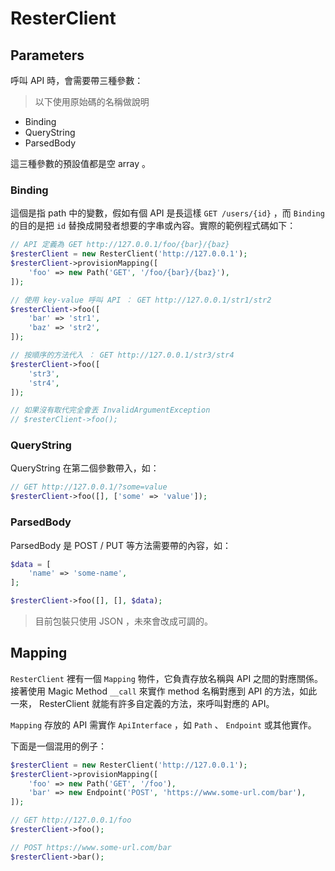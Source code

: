 # ResterClient

## Parameters

呼叫 API 時，會需要帶三種參數：

> 以下使用原始碼的名稱做說明

* Binding
* QueryString
* ParsedBody

這三種參數的預設值都是空 array 。

### Binding

這個是指 path 中的變數，假如有個 API 是長這樣 `GET /users/{id}` ，而 `Binding` 的目的是把 `id` 替換成開發者想要的字串或內容。實際的範例程式碼如下：

```php
// API 定義為 GET http://127.0.0.1/foo/{bar}/{baz}
$resterClient = new ResterClient('http://127.0.0.1');
$resterClient->provisionMapping([
    'foo' => new Path('GET', '/foo/{bar}/{baz}'),
]);

// 使用 key-value 呼叫 API ： GET http://127.0.0.1/str1/str2
$resterClient->foo([
    'bar' => 'str1',
    'baz' => 'str2',
]);

// 按順序的方法代入 ： GET http://127.0.0.1/str3/str4
$resterClient->foo([
    'str3',
    'str4',
]);

// 如果沒有取代完全會丟 InvalidArgumentException
// $resterClient->foo();
```

### QueryString

QueryString 在第二個參數帶入，如：

```php
// GET http://127.0.0.1/?some=value
$resterClient->foo([], ['some' => 'value']);
```

### ParsedBody

ParsedBody 是 POST / PUT 等方法需要帶的內容，如：

```php
$data = [
    'name' => 'some-name',
];

$resterClient->foo([], [], $data);
```

> 目前包裝只使用 JSON ，未來會改成可調的。

## Mapping

`ResterClient` 裡有一個 `Mapping` 物件，它負責存放名稱與 API 之間的對應關係。接著使用 Magic Method `__call` 來實作 method 名稱對應到 API 的方法，如此一來， ResterClient 就能有許多自定義的方法，來呼叫對應的 API。

`Mapping` 存放的 API 需實作 `ApiInterface` ，如 `Path` 、 `Endpoint` 或其他實作。

下面是一個混用的例子：

```php
$resterClient = new ResterClient('http://127.0.0.1');
$resterClient->provisionMapping([
    'foo' => new Path('GET', '/foo'),
    'bar' => new Endpoint('POST', 'https://www.some-url.com/bar'),
]);

// GET http://127.0.0.1/foo
$resterClient->foo();

// POST https://www.some-url.com/bar
$resterClient->bar();
```
